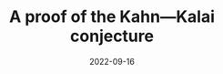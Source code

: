 ---
title: A proof of the Kahn&mdash;Kalai conjecture
date: 2022-09-16
status:
notes: 09-16-22-sem.pdf
code:
site:
paper: Based on joint work with Huy Tuan Pham. Continuation of the previous day's <a href="https://sanjanad1024.github.io/assets/pdf/seminar_notes/09-15-22-colloq.pdf" target="_blank">colloquium talk</a>.
presenters: Jinyoung Park
series: Combinatorics 
---